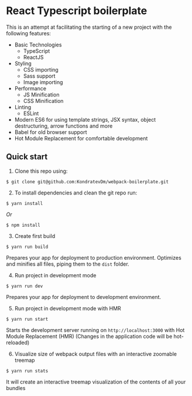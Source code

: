 # React Typescript boilerplate

This is an attempt at facilitating the starting of a new project with the
following features:

* Basic Technologies
  * TypeScript
  * ReactJS
* Styling
  * СSS importing
  * Sass support
  * Image importing
* Performance
  * JS Minification
  * CSS Minification
* Linting
  * ESLint
* Modern ES6 for using template strings, JSX syntax, object destructuring, arrow functions and more
* Babel for old browser support
* Hot Module Replacement for comfortable development

## Quick start

1. Clone this repo using:
  ```shell
  $ git clone git@github.com:KondratevDm/webpack-boilerplate.git
  ```

2. To install dependencies and clean the git repo run:

  ```shell
  $ yarn install
  ```

  *Or*

  ```shell
  $ npm install
  ```
3. Create first build

  ```shell
  $ yarn run build
  ```

Prepares your app for deployment to production environment. Optimizes and minifies all files, piping them to the `dist` folder.

4. Run project in development mode

  ```shell
  $ yarn run dev
  ```

Prepares your app for deployment to development environment.

5. Run project in development mode with HMR

  ```shell
  $ yarn run start
  ```

Starts the development server running on `http://localhost:3000` with Hot Module Replacement (HMR) (Changes in the application code will be hot-reloaded)

6. Visualize size of webpack output files with an interactive zoomable treemap

  ```shell
  $ yarn run stats
  ```

It will create an interactive treemap visualization of the contents of all your bundles